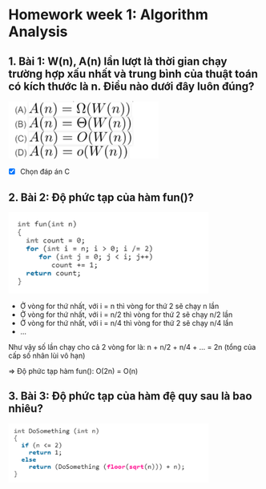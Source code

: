 # Homework week 1: Algorithm Analysis

## 1. Bài 1: W(n), A(n) lần lượt là thời gian chạy trường hợp xấu nhất và trung bình của thuật toán có kích thước là n. Điều nào dưới đây luôn đúng?

<img src="Bai1.png" alt="Bài 1" width="300"/>

- [x] Chọn đáp án C

## 2. Bài 2: Độ phức tạp của hàm fun()?

<img src="Bai2.png" alt="Bài 2" width="400">

* Ở vòng for thứ nhất, với i = n thì vòng for thứ 2 sẽ chạy n lần
* Ở vòng for thứ nhất, với i = n/2 thì vòng for thứ 2 sẽ chạy n/2 lần
* Ở vòng for thứ nhất, với i = n/4 thì vòng for thứ 2 sẽ chạy n/4 lần
* ...

Như vậy số lần chạy cho cả 2 vòng for là: n + n/2 + n/4 + ... = 2n (tổng của cấp số nhân lùi vô hạn)

=> Độ phức tạp hàm fun(): O(2n) = O(n)

## 3. Bài 3: Độ phức tạp của hàm đệ quy sau là bao nhiêu?

<img src="Bai3.png" alt="Bài 3" width="400">
